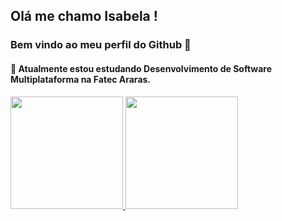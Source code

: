 ## Olá me chamo Isabela !
### Bem vindo ao meu perfil do Github 👋
#### 🌱 Atualmente estou estudando Desenvolvimento de Software Multiplataforma na Fatec Araras.

<div>
<a href="https://github.com/isagaiteiro">
<img height="180em" src="https://github-readme-stats.vercel.app/api/top-langs/?username=isagaiteiro&layout=compact&langs_count=7&theme=dracula"/>
<img height="180em" src="https://github-readme-stats.vercel.app/api/isagaiteiro&show_icons=true&theme=dracula&include_all_commits=true&count_private=true"/>
</div> 

<!--
**Isagaiteiro/isagaiteiro** is a ✨ _special_ ✨ repository because its `README.md` (this file) appears on your GitHub profile.

Here are some ideas to get you started:

- 🔭 I’m currently working on ...
- 🌱 I’m currently learning ...
- 👯 I’m looking to collaborate on ...
- 🤔 I’m looking for help with ...
- 💬 Ask me about ...
- 📫 How to reach me: ...
- 😄 Pronouns: ...
- ⚡ Fun fact: ...
-->
